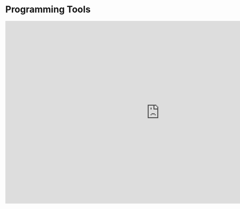 Programming Tools
===

<iframe src="https://docs.google.com/presentation/d/e/2PACX-1vTtMY3U-WdhTIQU8NP2dS3Prkk294HIns4sFuvA7zCAevOvgp4He713DGSLnk6j2v3J0lGrBb9l9HR-/embed?start=false&loop=false&delayms=3000" frameborder="0" width="960" height="569" allowfullscreen="true" mozallowfullscreen="true" webkitallowfullscreen="true"></iframe>

